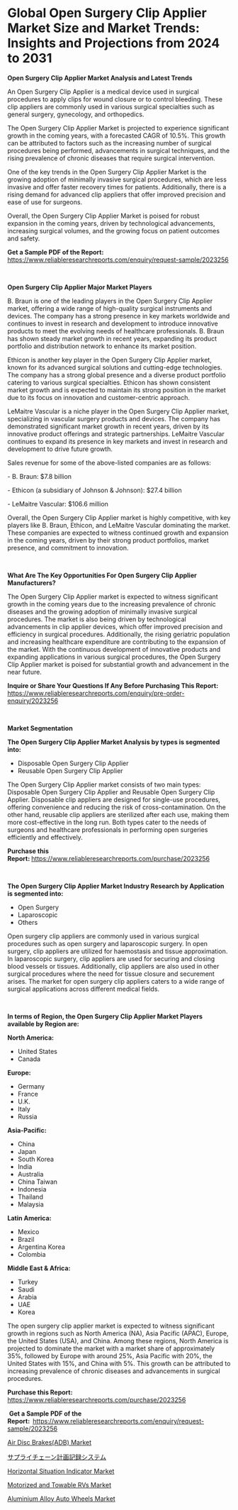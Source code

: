 <p><h1>Global Open Surgery Clip Applier Market Size and Market Trends: Insights and Projections from 2024 to 2031</h1></p><p><strong>Open Surgery Clip Applier Market Analysis and Latest Trends</strong></p>
<p><p>An Open Surgery Clip Applier is a medical device used in surgical procedures to apply clips for wound closure or to control bleeding. These clip appliers are commonly used in various surgical specialties such as general surgery, gynecology, and orthopedics.</p><p>The Open Surgery Clip Applier Market is projected to experience significant growth in the coming years, with a forecasted CAGR of 10.5%. This growth can be attributed to factors such as the increasing number of surgical procedures being performed, advancements in surgical techniques, and the rising prevalence of chronic diseases that require surgical intervention.</p><p>One of the key trends in the Open Surgery Clip Applier Market is the growing adoption of minimally invasive surgical procedures, which are less invasive and offer faster recovery times for patients. Additionally, there is a rising demand for advanced clip appliers that offer improved precision and ease of use for surgeons.</p><p>Overall, the Open Surgery Clip Applier Market is poised for robust expansion in the coming years, driven by technological advancements, increasing surgical volumes, and the growing focus on patient outcomes and safety.</p></p>
<p><strong>Get a Sample PDF of the Report:&nbsp;</strong> <a href="https://www.reliableresearchreports.com/enquiry/request-sample/2023256">https://www.reliableresearchreports.com/enquiry/request-sample/2023256</a></p>
<p>&nbsp;</p>
<p><strong>Open Surgery Clip Applier Major Market Players</strong></p>
<p><p>B. Braun is one of the leading players in the Open Surgery Clip Applier market, offering a wide range of high-quality surgical instruments and devices. The company has a strong presence in key markets worldwide and continues to invest in research and development to introduce innovative products to meet the evolving needs of healthcare professionals. B. Braun has shown steady market growth in recent years, expanding its product portfolio and distribution network to enhance its market position.</p><p>Ethicon is another key player in the Open Surgery Clip Applier market, known for its advanced surgical solutions and cutting-edge technologies. The company has a strong global presence and a diverse product portfolio catering to various surgical specialties. Ethicon has shown consistent market growth and is expected to maintain its strong position in the market due to its focus on innovation and customer-centric approach.</p><p>LeMaitre Vascular is a niche player in the Open Surgery Clip Applier market, specializing in vascular surgery products and devices. The company has demonstrated significant market growth in recent years, driven by its innovative product offerings and strategic partnerships. LeMaitre Vascular continues to expand its presence in key markets and invest in research and development to drive future growth.</p><p>Sales revenue for some of the above-listed companies are as follows:</p><p>- B. Braun: $7.8 billion</p><p>- Ethicon (a subsidiary of Johnson & Johnson): $27.4 billion</p><p>- LeMaitre Vascular: $106.6 million</p><p>Overall, the Open Surgery Clip Applier market is highly competitive, with key players like B. Braun, Ethicon, and LeMaitre Vascular dominating the market. These companies are expected to witness continued growth and expansion in the coming years, driven by their strong product portfolios, market presence, and commitment to innovation.</p></p>
<p>&nbsp;</p>
<p><strong>What Are The Key Opportunities For Open Surgery Clip Applier Manufacturers?</strong></p>
<p><p>The Open Surgery Clip Applier market is expected to witness significant growth in the coming years due to the increasing prevalence of chronic diseases and the growing adoption of minimally invasive surgical procedures. The market is also being driven by technological advancements in clip applier devices, which offer improved precision and efficiency in surgical procedures. Additionally, the rising geriatric population and increasing healthcare expenditure are contributing to the expansion of the market. With the continuous development of innovative products and expanding applications in various surgical procedures, the Open Surgery Clip Applier market is poised for substantial growth and advancement in the near future.</p></p>
<p><strong>Inquire or Share Your Questions If Any Before Purchasing This Report:</strong> <a href="https://www.reliableresearchreports.com/enquiry/pre-order-enquiry/2023256">https://www.reliableresearchreports.com/enquiry/pre-order-enquiry/2023256</a></p>
<p>&nbsp;</p>
<p><strong>Market Segmentation</strong></p>
<p><strong>The Open Surgery Clip Applier Market Analysis by types is segmented into:</strong></p>
<p><ul><li>Disposable Open Surgery Clip Applier</li><li>Reusable Open Surgery Clip Applier</li></ul></p>
<p><p>The Open Surgery Clip Applier market consists of two main types: Disposable Open Surgery Clip Applier and Reusable Open Surgery Clip Applier. Disposable clip appliers are designed for single-use procedures, offering convenience and reducing the risk of cross-contamination. On the other hand, reusable clip appliers are sterilized after each use, making them more cost-effective in the long run. Both types cater to the needs of surgeons and healthcare professionals in performing open surgeries efficiently and effectively.</p></p>
<p><strong>Purchase this Report:&nbsp;</strong><a href="https://www.reliableresearchreports.com/purchase/2023256">https://www.reliableresearchreports.com/purchase/2023256</a></p>
<p>&nbsp;</p>
<p><strong>The Open Surgery Clip Applier Market Industry Research by Application is segmented into:</strong></p>
<p><ul><li>Open Surgery</li><li>Laparoscopic</li><li>Others</li></ul></p>
<p><p>Open surgery clip appliers are commonly used in various surgical procedures such as open surgery and laparoscopic surgery. In open surgery, clip appliers are utilized for haemostasis and tissue approximation. In laparoscopic surgery, clip appliers are used for securing and closing blood vessels or tissues. Additionally, clip appliers are also used in other surgical procedures where the need for tissue closure and securement arises. The market for open surgery clip appliers caters to a wide range of surgical applications across different medical fields.</p></p>
<p>&nbsp;</p>
<p><strong>In terms of Region, the Open Surgery Clip Applier Market Players available by Region are:</strong></p>
<p>
    <p> <strong> North America: </strong>
        <ul>
            <li>United States</li>
            <li>Canada</li>
        </ul>
        </p> 
    <p> <strong> Europe: </strong>
        <ul>
            <li>Germany</li>
            <li>France</li>
            <li>U.K.</li>
            <li>Italy</li>
            <li>Russia</li>
        </ul>
        </p> 
    <p> <strong> Asia-Pacific: </strong>
        <ul>
            <li>China</li>
            <li>Japan</li>
            <li>South Korea</li>
            <li>India</li>
            <li>Australia</li>
            <li>China Taiwan</li>
            <li>Indonesia</li>
            <li>Thailand</li>
            <li>Malaysia</li>
        </ul>
        </p> 
    <p> <strong> Latin America: </strong>
        <ul>
            <li>Mexico</li>
            <li>Brazil</li>
            <li>Argentina Korea</li>
            <li>Colombia</li>
        </ul>
        </p> 
    <p> <strong> Middle East & Africa: </strong>
        <ul>
            <li>Turkey</li>
            <li>Saudi</li>
            <li>Arabia</li>
            <li>UAE</li>
            <li>Korea</li>
        </ul>
    </p>
    </p>
<p><p>The open surgery clip applier market is expected to witness significant growth in regions such as North America (NA), Asia Pacific (APAC), Europe, the United States (USA), and China. Among these regions, North America is projected to dominate the market with a market share of approximately 35%, followed by Europe with around 25%, Asia Pacific with 20%, the United States with 15%, and China with 5%. This growth can be attributed to increasing prevalence of chronic diseases and advancements in surgical procedures.</p></p>
<p><strong>Purchase this Report: </strong><a href="https://www.reliableresearchreports.com/purchase/2023256">https://www.reliableresearchreports.com/purchase/2023256</a></p>
<p>&nbsp;<strong>Get a Sample PDF of the Report:&nbsp;&nbsp;</strong><a href="https://www.reliableresearchreports.com/enquiry/request-sample/2023256">https://www.reliableresearchreports.com/enquiry/request-sample/2023256</a></p>
<p><strong></strong></p>
<p><p><a href="https://meowing-lemming-dd3.notion.site/Air-Disc-Brakes-ADB-Market-Size-Market-Trends-and-Growth-Outlook-forecasted-for-period-from-2024--40a7fb47f122446a8d26d01003df7966">Air Disc Brakes(ADB) Market</a></p><p><a href="https://medium.com/@skylardaniel70/%E3%82%B5%E3%83%97%E3%83%A9%E3%82%A4%E3%83%81%E3%82%A7%E3%83%BC%E3%83%B3%E8%A8%88%E7%94%BB%E3%81%AE%E3%82%B7%E3%82%B9%E3%83%86%E3%83%A0-%E3%82%AA%E3%83%96-%E3%83%AC%E3%82%B3%E3%83%BC%E3%83%89%E5%B8%82%E5%A0%B4%E3%81%AF-%E5%B8%82%E5%A0%B4%E3%82%B7%E3%82%A7%E3%82%A2-%E5%B8%82%E5%A0%B4%E3%83%88%E3%83%AC%E3%83%B3%E3%83%89-%E3%81%8A%E3%82%88%E3%81%B3%E5%B8%82%E5%A0%B4%E6%88%90%E9%95%B7%E3%81%AB%E9%96%A2%E3%81%99%E3%82%8B%E6%83%85%E5%A0%B1%E3%82%92%E6%8F%90%E4%BE%9B%E3%81%97%E3%81%BE%E3%81%99-55aa9b90df67">サプライチェーン計画記録システム</a></p><p><a href="https://shimmer-gardenia-37a.notion.site/Horizontal-Situation-Indicator-Market-Provides-a-Comprehensive-Analysis-Including-a-Macro-Overview-o-c4138c404a454a54b276339f4675807a">Horizontal Situation Indicator Market</a></p><p><a href="https://view.publitas.com/reportprime-1/motorized-and-towable-rvs-market-challenges-opportunities-and-growth-drivers-and-major-market-players-forecasted-for-period-from-2024-2031/">Motorized and Towable RVs Market</a></p><p><a href="https://view.publitas.com/reportprime-1/aluminium-alloy-auto-wheels-market-provides-detailed-segmentation-of-this-market-based-on-type-application-and-region-and-forecast-for-the-period-from-2024-2031/">Aluminium Alloy Auto Wheels Market</a></p></p>